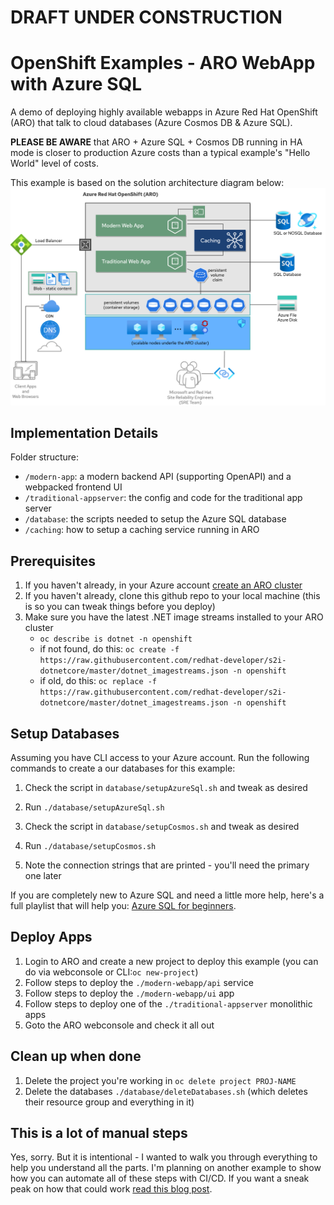 # DRAFT UNDER CONSTRUCTION

# OpenShift Examples - ARO WebApp with Azure SQL
A demo of deploying highly available webapps in Azure Red Hat OpenShift (ARO) that talk to cloud databases (Azure Cosmos DB & Azure SQL).

**PLEASE BE AWARE** that ARO + Azure SQL + Cosmos DB running in HA mode is closer to production Azure costs than a typical example's "Hello World" level of costs.


This example is based on the solution architecture diagram below:
![Diagram](.diagrams/HA-webapps-ARO-SQL.png)

## Implementation Details

Folder structure:

- `/modern-app`: a modern backend API (supporting OpenAPI) and a webpacked frontend UI
- `/traditional-appserver`: the config and code for the traditional app server
- `/database`: the scripts needed to setup the Azure SQL database
- `/caching`: how to setup a caching service running in ARO

## Prerequisites
1. If you haven't already, in your Azure account [create an ARO cluster](https://docs.microsoft.com/en-us/azure/openshift/tutorial-create-cluster)
2. If you haven't already, clone this github repo to your local machine (this is so you can tweak things before you deploy)
3. Make sure you have the latest .NET image streams installed to your ARO cluster
   - `oc describe is dotnet -n openshift`
   - if not found, do this: `oc create -f https://raw.githubusercontent.com/redhat-developer/s2i-dotnetcore/master/dotnet_imagestreams.json -n openshift`
   - if old, do this: `oc replace -f https://raw.githubusercontent.com/redhat-developer/s2i-dotnetcore/master/dotnet_imagestreams.json -n openshift`

## Setup Databases
Assuming you have CLI access to your Azure account. Run the following commands to create a our databases for this example:

1. Check the script in `database/setupAzureSql.sh` and tweak as desired
2. Run `./database/setupAzureSql.sh`

3. Check the script in `database/setupCosmos.sh` and tweak as desired
4. Run `./database/setupCosmos.sh`
5. Note the connection strings that are printed - you'll need the primary one later

If you are completely new to Azure SQL and need a little more help, here's a full playlist that will help you: [Azure SQL for beginners](https://www.youtube.com/playlist?list=PLlrxD0HtieHi5c9-i_Dnxw9vxBY-TqaeN).


## Deploy Apps
1. Login to ARO and create a new project to deploy this example (you can do via webconsole or CLI:`oc new-project`)
2. Follow steps to deploy the `./modern-webapp/api` service
3. Follow steps to deploy the `./modern-webapp/ui` app
4. Follow steps to deploy one of the `./traditional-appserver` monolithic apps
5. Goto the ARO webconsole and check it all out

## Clean up when done
1. Delete the project you're working in `oc delete project PROJ-NAME`
2. Delete the databases `./database/deleteDatabases.sh` (which deletes their resource group and everything in it)

## This is a lot of manual steps
Yes, sorry. But it is intentional - I wanted to walk you through everything to help you understand all the parts. I'm planning on another example to show how you can automate all of these steps with CI/CD. If you want a sneak peak on how that could work [read this blog post](https://developers.redhat.com/blog/2020/09/03/the-present-and-future-of-ci-cd-with-gitops-on-red-hat-openshift/).